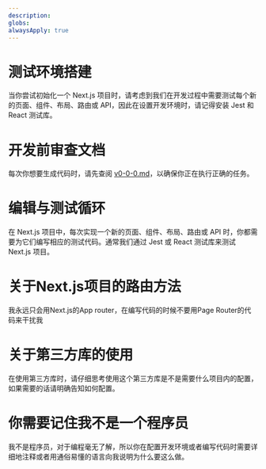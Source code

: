 ```yaml
---
description: 
globs: 
alwaysApply: true
---
```


# 测试环境搭建
当你尝试初始化一个 Next.js 项目时，请考虑到我们在开发过程中需要测试每个新的页面、组件、布局、路由或 API，因此在设置开发环境时，请记得安装 Jest 和 React 测试库。

# 开发前审查文档
每次你想要生成代码时，请先查阅 [v0-0-0.md](mdc:doc/v0-0-0.md)，以确保你正在执行正确的任务。

# 编辑与测试循环
在 Next.js 项目中，每次实现一个新的页面、组件、布局、路由或 API 时，你都需要为它们编写相应的测试代码。通常我们通过 Jest 或 React 测试库来测试 Next.js 项目。

# 关于Next.js项目的路由方法
我永远只会用Next.js的App router，在编写代码的时候不要用Page Router的代码来干扰我

# 关于第三方库的使用
在使用第三方库时，请仔细思考使用这个第三方库是不是需要什么项目内的配置，如果需要的话请明确告知如何配置。

# 你需要记住我不是一个程序员
我不是程序员，对于编程毫无了解，所以你在配置开发环境或者编写代码时需要详细地注释或者用通俗易懂的语言向我说明为什么要这么做。